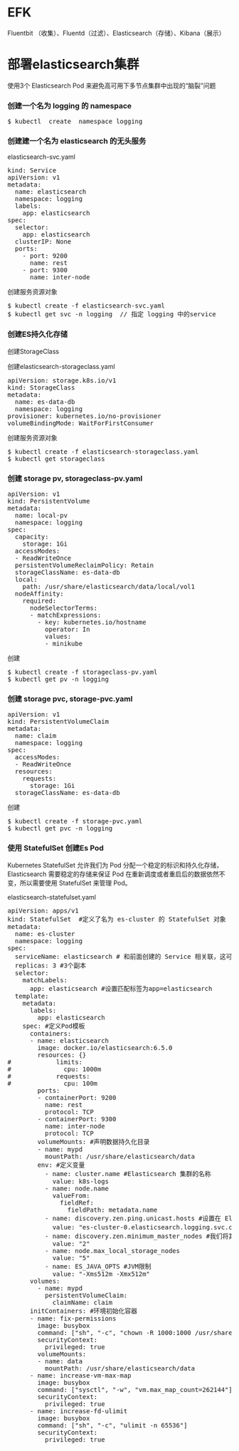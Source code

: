 # EFK

Fluentbit （收集）、Fluentd（过滤）、Elasticsearch（存储）、Kibana（展示）

# 部署elasticsearch集群

使用3个 Elasticsearch Pod 来避免高可用下多节点集群中出现的“脑裂”问题

### 创建一个名为 logging 的 namespace
<pre>
$ kubectl  create  namespace logging
</pre>
### 创建建一个名为 elasticsearch 的无头服务
elasticsearch-svc.yaml
<pre>
kind: Service
apiVersion: v1
metadata:
  name: elasticsearch
  namespace: logging
  labels:
    app: elasticsearch
spec:
  selector:
    app: elasticsearch
  clusterIP: None
  ports:
    - port: 9200
      name: rest
    - port: 9300
      name: inter-node
</pre>
创建服务资源对象
<pre>
$ kubectl create -f elasticsearch-svc.yaml
$ kubectl get svc -n logging  // 指定 logging 中的service
</pre>

### 创建ES持久化存储
创建StorageClass

创建elasticsearch-storageclass.yaml
<pre>
apiVersion: storage.k8s.io/v1
kind: StorageClass
metadata:
  name: es-data-db
  namespace: logging
provisioner: kubernetes.io/no-provisioner
volumeBindingMode: WaitForFirstConsumer
</pre>
创建服务资源对象
<pre>
$ kubectl create -f elasticsearch-storageclass.yaml 
$ kubectl get storageclass
</pre>

### 创建 storage pv, storageclass-pv.yaml
<pre>
apiVersion: v1
kind: PersistentVolume
metadata:
  name: local-pv
  namespace: logging
spec:
  capacity:
    storage: 1Gi
  accessModes:
  - ReadWriteOnce
  persistentVolumeReclaimPolicy: Retain
  storageClassName: es-data-db
  local:
    path: /usr/share/elasticsearch/data/local/vol1
  nodeAffinity:
    required:
      nodeSelectorTerms:
      - matchExpressions:
        - key: kubernetes.io/hostname
          operator: In
          values:
          - minikube
</pre>
创建
<pre>
$ kubectl create -f storageclass-pv.yaml
$ kubectl get pv -n logging
</pre>

### 创建 storage pvc, storage-pvc.yaml
<pre>
apiVersion: v1
kind: PersistentVolumeClaim
metadata:
  name: claim
  namespace: logging
spec:
  accessModes:
  - ReadWriteOnce
  resources:
    requests:
      storage: 1Gi
  storageClassName: es-data-db
</pre>
创建
<pre>
$ kubectl create -f storage-pvc.yaml
$ kubectl get pvc -n logging
</pre>

### 使用 StatefulSet 创建Es Pod
Kubernetes StatefulSet 允许我们为 Pod 分配一个稳定的标识和持久化存储，Elasticsearch 需要稳定的存储来保证 Pod 在重新调度或者重启后的数据依然不变，所以需要使用 StatefulSet 来管理 Pod。

elasticsearch-statefulset.yaml
<pre>
apiVersion: apps/v1
kind: StatefulSet  #定义了名为 es-cluster 的 StatefulSet 对象
metadata:
  name: es-cluster
  namespace: logging
spec:
  serviceName: elasticsearch # 和前面创建的 Service 相关联，这可以确保使用以下 DNS 地址访问 StatefulSet 中的每一个 Pod：es-cluster-[0,1,2].elasticsearch.logging.svc.cluster.local，其中[0,1,2]对应于已分配的 Pod 序号。
  replicas: 3 #3个副本
  selector:
    matchLabels:
      app: elasticsearch #设置匹配标签为app=elasticsearch
  template:
    metadata:
      labels:
        app: elasticsearch
    spec: #定义Pod模板
      containers:
      - name: elasticsearch
        image: docker.io/elasticsearch:6.5.0
        resources: {}
#            limits:
#              cpu: 1000m
#            requests:
#              cpu: 100m
        ports:
        - containerPort: 9200
          name: rest
          protocol: TCP
        - containerPort: 9300
          name: inter-node
          protocol: TCP
        volumeMounts: #声明数据持久化目录
        - name: mypd
          mountPath: /usr/share/elasticsearch/data
        env: #定义变量
          - name: cluster.name #Elasticsearch 集群的名称
            value: k8s-logs
          - name: node.name 
            valueFrom:
              fieldRef:
                fieldPath: metadata.name
          - name: discovery.zen.ping.unicast.hosts #设置在 Elasticsearch 集群中节点相互连接的发现方法。
            value: "es-cluster-0.elasticsearch.logging.svc.cluster.local,es-cluster-1.elasticsearch.logging.svc.cluster.local,es-cluster-2.elasticsearch.logging.svc.cluster.local" # 在一个namespace，EsPodDNS 域简写,规则：{statefulset.name}-{0~N}.{service.name}.svc.cluster.local
          - name: discovery.zen.minimum_master_nodes #我们将其设置为(N/2) + 1，N是我们的群集中符合主节点的节点的数量。我们有3个 Elasticsearch 节点，因此我们将此值设置为2（向下舍入到最接近的整数）
            value: "2"
          - name: node.max_local_storage_nodes
            value: "5"
          - name: ES_JAVA_OPTS #JVM限制
            value: "-Xms512m -Xmx512m"
      volumes:
        - name: mypd
          persistentVolumeClaim:
            claimName: claim
      initContainers: #环境初始化容器
      - name: fix-permissions
        image: busybox
        command: ["sh", "-c", "chown -R 1000:1000 /usr/share/elasticsearch/data"] 
        securityContext:
          privileged: true
        volumeMounts:
        - name: data
          mountPath: /usr/share/elasticsearch/data
      - name: increase-vm-max-map
        image: busybox
        command: ["sysctl", "-w", "vm.max_map_count=262144"]
        securityContext:
          privileged: true
      - name: increase-fd-ulimit
        image: busybox
        command: ["sh", "-c", "ulimit -n 65536"]
        securityContext:
          privileged: true
</pre>
